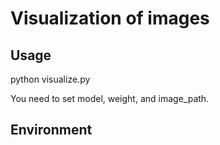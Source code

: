 # Visualization of images


## Usage
python visualize.py

You need to set model, weight, and image_path.


## Environment
